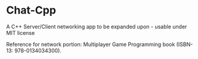 # Chat-Cpp
A C++ Server/Client networking app to be expanded upon - usable under MIT license

Reference for network portion: Multiplayer Game Programming book (ISBN-13: 978-0134034300).

  
